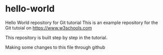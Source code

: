 # hello-world
Hello World repository for Git tutorial
This is an example repository for the Git tutoial on https://www.w3schools.com

This repository is built step by step in the tutorial.

Making some changes to this file through github
